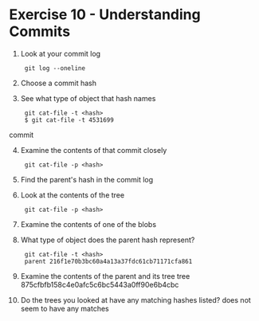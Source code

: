# Exercise 10 - Understanding Commits

1. Look at your commit log

        git log --oneline

2. Choose a commit hash

3. See what type of object that hash names

        git cat-file -t <hash>
        $ git cat-file -t 4531699
commit


4. Examine the contents of that commit closely

        git cat-file -p <hash>


5. Find the parent's hash in the commit log

6. Look at the contents of the tree

        git cat-file -p <hash>

7. Examine the contents of one of the blobs

8. What type of object does the parent hash represent?

        git cat-file -t <hash>
        parent 216f1e70b3bc60a4a13a37fdc61cb71171cfa861

9. Examine the contents of the parent and its tree
tree 875cfbfb158c4e0afc5c6bc5443a0ff90e6b4cbc
10. Do the trees you looked at have any matching hashes listed?
does not seem to have any matches
